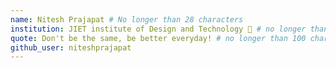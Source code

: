 ```yaml
---
name: Nitesh Prajapat # No longer than 28 characters
institution: JIET institute of Design and Technology 🚩 # no longer than 58 characters
quote: Don't be the same, be better everyday! # no longer than 100 characters, avoid using quotes(") to guarantee the format remains the same.
github_user: niteshprajapat
---
```

